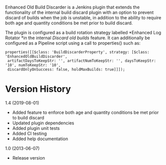   

Enhanced Old Build Discarder is a Jenkins plugin that extends the
functionality of the internal build discard plugin with an option to
prevent discard of builds when the job is unstable, in addition to the
ability to require both age and quantity conditions be met prior to
build discard.

The plugin is configured as a build rotation strategy labelled *Enhanced
Log Rotator *in the internal *Discard old builds* feature. It can
additionally be configured as a Pipeline script using a call to
properties() such as:

    properties([[$class: 'BuildDiscarderProperty', strategy: [$class: 'EnhancedOldBuildDiscarder',
     artifactDaysToKeepStr: '', artifactNumToKeepStr: '', daysToKeepStr: '10', numToKeepStr: '10',
     discardOnlyOnSuccess: false, holdMaxBuilds: true]]]);

# Version History

1.4 (2019-08-01)

-   Added feature to enforce both age and quantity conditions be met
    prior to build discard
-   Updated plugin dependencies
-   Added plugin unit tests
-   Added CI testing
-   Added help documentation

1.0 (2013-06-07)

-   Release version

  

  
